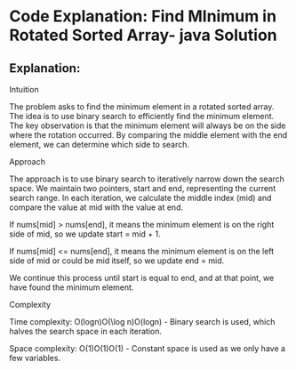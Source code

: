 # Code Explanation: Find MInimum in Rotated Sorted Array- java Solution

## Explanation:


Intuition

The problem asks to find the minimum element in a rotated sorted array. The idea is to use binary search to efficiently find the minimum element. The key observation is that the minimum element will always be on the side where the rotation occurred. By comparing the middle element with the end element, we can determine which side to search.

Approach

The approach is to use binary search to iteratively narrow down the search space. We maintain two pointers, start and end, representing the current search range. In each iteration, we calculate the middle index (mid) and compare the value at mid with the value at end.

If nums[mid] > nums[end], it means the minimum element is on the right side of mid, so we update start = mid + 1.

If nums[mid] <= nums[end], it means the minimum element is on the left side of mid or could be mid itself, so we update end = mid.

We continue this process until start is equal to end, and at that point, we have found the minimum element.

Complexity

Time complexity: O(log⁡n)O(\log n)O(logn) - Binary search is used, which halves the search space in each iteration.

Space complexity: O(1)O(1)O(1) - Constant space is used as we only have a few variables.

